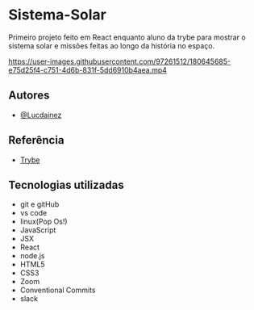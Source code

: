 
# Sistema-Solar

Primeiro projeto feito em React enquanto aluno da trybe para mostrar o sistema solar e 
missões feitas ao longo da história no espaço.


https://user-images.githubusercontent.com/97261512/180645685-e75d25f4-c751-4d6b-831f-5dd6910b4aea.mp4


## Autores

- [@Lucdainez](https://github.com/Lucdainez)


## Referência

 - [Trybe](https://www.betrybe.com/)
 
 


## Tecnologias utilizadas 

- git e gitHub
- vs code
- linux(Pop Os!)
- JavaScript
- JSX
- React
- node.js
- HTML5
- CSS3
- Zoom
- Conventional Commits
- slack
